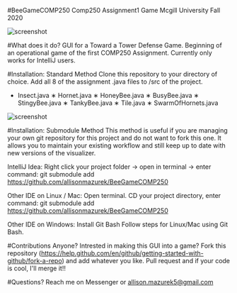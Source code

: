 #BeeGameCOMP250
Comp250 Assignment1 Game Mcgill University Fall 2020

![screenshot](https://github.com/allisonmazurek/BeeGameCOMP250/blob/master/GUIsnapshot.jpg)

#What does it do?
GUI for a Toward a Tower Defense Game. Beginning of an operational game of the first COMP250 Assignment.
Currently only works for IntelliJ users. 

#Installation: Standard Method
Clone this repository to your directory of choice.
Add all 8 of the assignment .java files to /src of the project. 
* Insect.java
∗ Hornet.java
∗ HoneyBee.java 
∗ BusyBee.java
∗ StingyBee.java 
∗ TankyBee.java
∗ Tile.java
∗ SwarmOfHornets.java

![screenshot](https://github.com/allisonmazurek/BeeGameCOMP250/blob/master/FileLocation.jpg)

#Installation: Submodule Method
This method is useful if you are managing your own git repository for this project and do not want to fork this one. It allows you to maintain your existing workflow and still keep up to date with new versions of the visualizer.

IntelliJ Idea: Right click your project folder -> open in terminal -> enter command: git submodule add https://github.com/allisonmazurek/BeeGameCOMP250

Other IDE on Linux / Mac: Open terminal. CD your project directory, enter command: git submodule add https://github.com/allisonmazurek/BeeGameCOMP250

Other IDE on Windows: Install Git Bash Follow steps for Linux/Mac using Git Bash.

#Contributions Anyone?
Intrested in making this GUI into a game? Fork this repository (https://help.github.com/en/github/getting-started-with-github/fork-a-repo) and add whatever you like. 
Pull request and if your code is cool, I'll merge it!! 

#Questions? 
Reach me on Messenger or allison.mazurek5@gmail.com 



